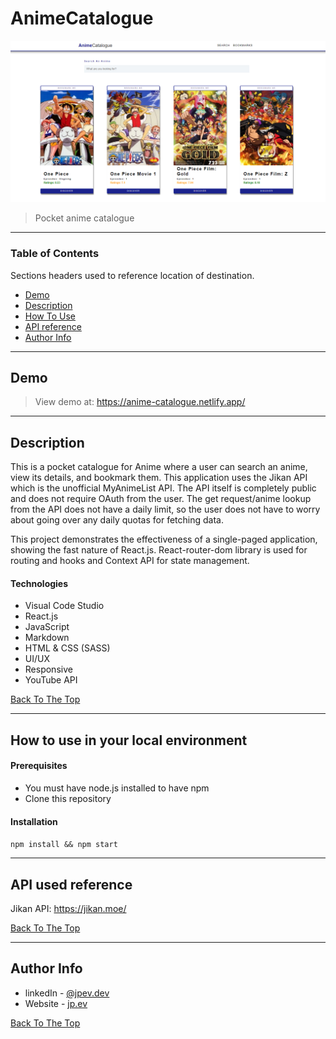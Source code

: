 # AnimeCatalogue

![Project Image](./public/Readme_image.PNG)

> Pocket anime catalogue

---

### Table of Contents

Sections headers used to reference location of destination.

- [Demo](#demo)
- [Description](#description)
- [How To Use](#how-to-use-in-your-local-environment)
- [API reference](#api-used-reference)
- [Author Info](#author-info)

---

## Demo

> View demo at: https://anime-catalogue.netlify.app/

---

## Description

This is a pocket catalogue for Anime where a user can search an anime, view its details, and bookmark them. This application uses the Jikan API which is the unofficial MyAnimeList API. The API itself is completely public and does not require OAuth from the user. The get request/anime lookup from the API does not have a daily limit, so the user does not have to worry about going over any daily quotas for fetching data.

This project demonstrates the effectiveness of a single-paged application, showing the fast nature of React.js. React-router-dom library is used for routing and hooks and Context API for state management.

#### Technologies

- Visual Code Studio
- React.js
- JavaScript
- Markdown
- HTML & CSS (SASS)
- UI/UX
- Responsive
- YouTube API

[Back To The Top](#animecatalogue)

---

## How to use in your local environment

#### Prerequisites

- You must have node.js installed to have npm
- Clone this repository

#### Installation

`npm install && npm start `

---

## API used reference

Jikan API: https://jikan.moe/

[Back To The Top](#animecatalogue)

---

## Author Info

- linkedIn - [@jpev.dev](https://linkedin.com/in/jianneevangelista)
- Website - [jp.ev](https://jpce.netlify.app/)

[Back To The Top](#animecatalogue)
